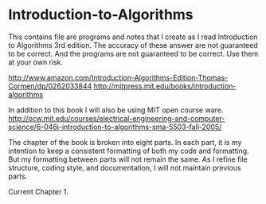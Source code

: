 # Introduction-to-Algorithms
This contains file are programs and notes that I create as I read Introduction
to Algorithms 3rd edition. The accuracy of these answer are not guaranteed to be
correct. And the programs are not guaranteed to be correct. Use them at your
own risk.  

http://www.amazon.com/Introduction-Algorithms-Edition-Thomas-Cormen/dp/0262033844
http://mitpress.mit.edu/books/introduction-algorithms

In addition to this book I will also be using MIT open course ware. 
http://ocw.mit.edu/courses/electrical-engineering-and-computer-science/6-046j-introduction-to-algorithms-sma-5503-fall-2005/

The chapter of the book is broken into eight parts. In each part, it is my intention
to keep a consistent formatting of both my code and formatting. But my
formatting between parts will not remain the same. As I refine file structure,
coding style, and documentation, I will not maintain previous parts.  

Current Chapter 1. 
